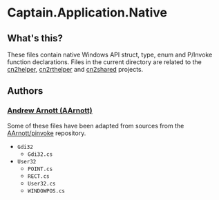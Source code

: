 ﻿# Captain.Application.Native
## What's this?
These files contain native Windows API struct, type, enum and P/Invoke function declarations.
Files in the current directory are related to the [cn2helper](https://github.com/CaptainApp/cn2helper),
[cn2rthelper](https://github.com/CaptainApp/cn2rthelper) and [cn2shared](https://github.com/CaptainApp/cn2shared)
projects.

## Authors
### [Andrew Arnott (AArnott)](https://github.com/AArnott)
Some of these files have been adapted from sources from the [AArnott/pinvoke](https://github.com/AArnott/pinvoke)
repository.

- `Gdi32`
  - `Gdi32.cs`
- `User32`
  - `POINT.cs`
  - `RECT.cs`
  - `User32.cs`
  - `WINDOWPOS.cs`